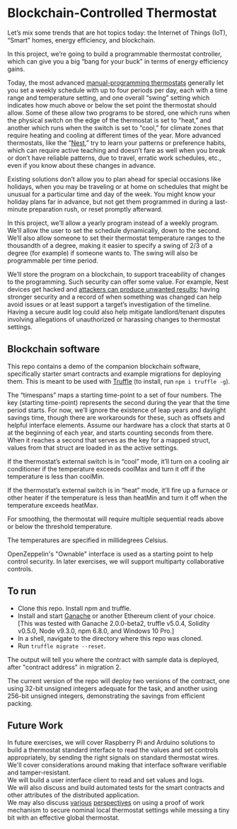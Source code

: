 # Blockchain-Controlled Thermostat
Let’s mix some trends that are hot topics today: the Internet of Things (IoT), “Smart” homes, energy efficiency, and blockchain.  

In this project, we’re going to build a programmable thermostat controller, which can give you a big “bang for your buck” in terms of energy efficiency gains.  

Today, the most advanced [manual-programming  thermostats](https://www.amazon.com/Honeywell-RTH221B1021-E1-Programmable-Thermostat/dp/B0088A5X5G) generally let you set a weekly schedule with up to four periods per day, each with a time range and temperature setting, and one overall “swing” setting which indicates how much above or below the set point the thermostat should allow.  Some of these allow two programs to be stored, one which runs when the physical switch on the edge of the thermostat is set to “heat,” and another which runs when the switch is set to “cool,” for climate zones that require heating and cooling at different times of the year.  More advanced thermostats, like the “[Nest](https://nest.com/thermostats/nest-learning-thermostat/overview/#meet-the-nest-learning-thermostat),” try to learn your patterns or preference habits, which can require active teaching and doesn’t fare as well when you break or don’t have reliable patterns, due to travel, erratic work schedules, etc., even if you know about these changes in advance.

Existing solutions don’t allow you to plan ahead for special occasions like holidays, when you may be traveling or at home on schedules that might be unusual for a particular time and day of the week.  You might know your holiday plans far in advance, but not get them programmed in during a last-minute preparation rush, or reset promptly afterward.

In this project, we’ll allow a yearly program instead of a weekly program.  We’ll allow the user to set the schedule dynamically, down to the second.  We’ll also allow someone to set their thermostat temperature ranges to the thousandth of a degree, making it easier to specify a swing of 2/3 of a degree (for example) if someone wants to.  The swing will also be programmable per time period.

We’ll store the program on a blockchain, to support traceability of changes to the programming.  Such security can offer some value.  For example, Nest devices get hacked and [attackers can produce unwanted results](https://www.cnet.com/google-amp/news/hacker-uses-nest-cam-to-convince-family-us-is-under-north-korean-missile-attack/); having stronger security and a record of when something was changed can help avoid issues or at least support a target’s investigation of the timeline.  Having a secure audit log could also help mitigate landlord/tenant disputes involving allegations of unauthorized or harassing changes to thermostat settings.

## Blockchain software
This repo contains a demo of the companion blockchain software, specifically starter smart contracts and example migrations for deploying them.  This is meant to be used with [Truffle](https://truffleframework.com/) (to install, run `npm i truffle -g`).

The “timespans” maps a starting time-point to a set of four numbers.  The key (starting time-point) represents the second during the year that the time period starts.  For now, we’ll ignore the existence of leap years and daylight savings time, though there are workarounds for these, such as offsets and helpful interface elements.  Assume our hardware has a clock that starts at 0 at the beginning of each year, and starts counting seconds from there.  When it reaches a second that serves as the key for a mapped struct, values from that struct are loaded in as the active settings.  

If the thermostat’s external switch is in “cool” mode, it’ll turn on a cooling air conditioner if the temperature exceeds coolMax and turn it off if the temperature is less than coolMin.  

If the thermostat’s external switch is in “heat” mode, it’ll fire up a furnace or other heater if the temperature is less than heatMin and turn it off when the temperature exceeds heatMax.  

For smoothing, the thermostat will require multiple sequential reads above or below the threshold temperature.  

The temperatures are specified in millidegrees Celsius.  

OpenZeppelin's "Ownable" interface is used as a starting point to help control security.  In later exercises, we will support multiparty collaborative controls.

## To run
- Clone this repo. Install npm and truffle.  
- Install and start [Ganache](https://truffleframework.com/ganache) or another Ethereum client of your choice.  
[This was tested with Ganache 2.0.0-beta2, truffle v5.0.4, Solidity v0.5.0, Node v9.3.0, npm 6.8.0, and Windows 10 Pro.]
- In a shell, navigate to the directory where this repo was cloned.  
- Run `truffle migrate --reset`.   

The output will tell you where the contract with sample data is deployed, after "contract address" in migration 2.

The current version of the repo will deploy two versions of the contract, one using 32-bit unsigned integers adequate for the task, and another using 256-bit unsigned integers, demonstrating the savings from efficient packing.  

## Future Work
In future exercises, we will cover Raspberry Pi and Arduino solutions to build a thermostat standard interface to read the values and set controls appropriately, by sending the right signals on standard thermostat wires.  
We'll cover considerations around making that interface software verifiable and tamper-resistant.  
We will build a user interface client to read and set values and logs.  
We will also discuss and build automated tests for the smart contracts and other attributes of the distributed application.  
We may also discuss [various](https://digiconomist.net/ethereum-energy-consumption) [perspectives](https://coincenter.org/entry/five-myths-about-bitcoin-s-energy-use) on using a proof of work mechanism to secure nominal local thermostat settings while messing a tiny bit with an effective global thermostat.
